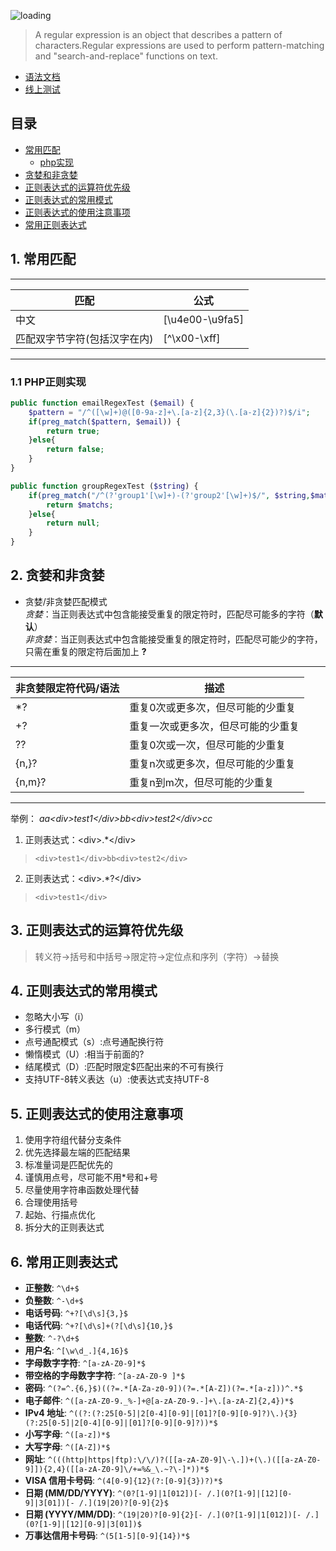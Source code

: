 ![loading](../../images/reg-exp.jpeg)

>A regular expression is an object that describes a pattern of characters.Regular expressions are used to perform pattern-matching and "search-and-replace" functions on text.

+ [语法文档](https://www.runoob.com/regexp/regexp-syntax.html)
+ [线上测试](https://regex101.com/)

## 目录

- [常用匹配](#1-常用匹配)
  - [php实现](#11-php正则实现)
- [贪婪和非贪婪](#2-贪婪和非贪婪)
- [正则表达式的运算符优先级](#3-正则表达式的运算符优先级)
- [正则表达式的常用模式](#4-正则表达式的常用模式)
- [正则表达式的使用注意事项](#5-正则表达式的使用注意事项)
- [常用正则表达式](#6-常用正则表达式)

## 1. 常用匹配

* * *

| **匹配** | **公式** 
| --- | --- 
| 中文 | [\u4e00-\u9fa5] 
| 匹配双字节字符(包括汉字在内) | [^\x00-\xff]

* * *  

### 1.1 PHP正则实现  

```php
public function emailRegexTest ($email) {
    $pattern = "/^([\w]+)@([0-9a-z]+\.[a-z]{2,3}(\.[a-z]{2})?)$/i";
    if(preg_match($pattern, $email)) {
        return true;
    }else{
        return false;
    }
}

public function groupRegexTest ($string) {
    if(preg_match("/^(?'group1'[\w]+)-(?'group2'[\w]+)$/", $string,$matchs) > 0) {
        return $matchs;
    }else{
        return null;
    }
}
```
## 2. 贪婪和非贪婪  
+ 贪婪/非贪婪匹配模式  
_贪婪_：当正则表达式中包含能接受重复的限定符时，匹配尽可能多的字符（**默认**）  
_非贪婪_：当正则表达式中包含能接受重复的限定符时，匹配尽可能少的字符，只需在重复的限定符后面加上 **?**

* * *

| **非贪婪限定符代码/语法** | **描述** 
| --- | --- 
| *? | 重复0次或更多次，但尽可能的少重复
| +? | 重复一次或更多次，但尽可能的少重复
| ?? | 重复0次或一次，但尽可能的少重复
| {n,}? | 重复n次或更多次，但尽可能的少重复
| {n,m}? | 重复n到m次，但尽可能的少重复

* * *

举例： *aa\<div>test1\</div>bb\<div>test2\</div>cc*  
1. 正则表达式：\<div>.*\</div>  
>     <div>test1</div>bb<div>test2</div>  
2. 正则表达式：\<div>.*?\</div> 
>     <div>test1</div>  

## 3. 正则表达式的运算符优先级  
>转义符->括号和中括号->限定符->定位点和序列（字符）->替换  

## 4. 正则表达式的常用模式  
+ 忽略大小写（i）
+ 多行模式（m）
+ 点号通配模式（s）:点号通配换行符
+ 懒惰模式（U）:相当于前面的?
+ 结尾模式（D）:匹配时限定$匹配出来的不可有换行
+ 支持UTF-8转义表达（u）:使表达式支持UTF-8  

## 5. 正则表达式的使用注意事项
1. 使用字符组代替分支条件  
2. 优先选择最左端的匹配结果  
3. 标准量词是匹配优先的  
4. 谨慎用点号，尽可能不用*号和+号  
5. 尽量使用字符串函数处理代替  
6. 合理使用括号  
7. 起始、行描点优化  
8. 拆分大的正则表达式  

## 6. 常用正则表达式
* **正整数**: `^\d+$`
* **负整数**: `^-\d+$`
* **电话号码**: `^+?[\d\s]{3,}$`
* **电话代码**: `^+?[\d\s]+(?[\d\s]{10,}$`
* **整数**: `^-?\d+$`
* **用户名**: `^[\w\d_.]{4,16}$`
* **字母数字字符**: `^[a-zA-Z0-9]*$`
* **带空格的字母数字字符**: `^[a-zA-Z0-9 ]*$`
* **密码**: `^(?=^.{6,}$)((?=.*[A-Za-z0-9])(?=.*[A-Z])(?=.*[a-z]))^.*$`
* **电子邮件**: `^([a-zA-Z0-9._%-]+@[a-zA-Z0-9.-]+\.[a-zA-Z]{2,4})*$`
* **IPv4 地址**: `^((?:(?:25[0-5]|2[0-4][0-9]|[01]?[0-9][0-9]?)\.){3}(?:25[0-5]|2[0-4][0-9]|[01]?[0-9][0-9]?))*$`
* **小写字母**: `^([a-z])*$`
* **大写字母**: `^([A-Z])*$`
* **网址**: `^(((http|https|ftp):\/\/)?([[a-zA-Z0-9]\-\.])+(\.)([[a-zA-Z0-9]]){2,4}([[a-zA-Z0-9]\/+=%&_\.~?\-]*))*$`
* **VISA 信用卡号码**: `^(4[0-9]{12}(?:[0-9]{3})?)*$`
* **日期 (MM/DD/YYYY)**: `^(0?[1-9]|1[012])[- /.](0?[1-9]|[12][0-9]|3[01])[- /.](19|20)?[0-9]{2}$`
* **日期 (YYYY/MM/DD)**: `^(19|20)?[0-9]{2}[- /.](0?[1-9]|1[012])[- /.](0?[1-9]|[12][0-9]|3[01])$`
* **万事达信用卡号码**: `^(5[1-5][0-9]{14})*$`  



